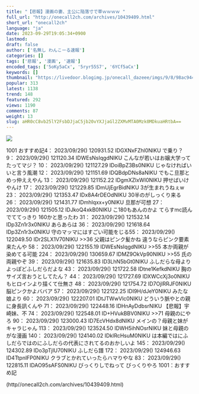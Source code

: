 ```yaml
---
title: "【悲報】漫画の妻、主公に陥落寸で草ｗｗｗｗ "
full_url: "http://onecall2ch.com/archives/10439409.html"
short_url: "onecall2ch"
language: "ja"
date: 2023-09-29T19:05:34+0900
lastmod: 
draft: false
author: ['名無し わんこーる速報']
categories: []
tags: ['悲報', '漫画', '速報']
encoded_tags: ['5oKy5aCx', '5ryr55S7', '6YCf5aCx']
keywords: []
thumbnail: "https://livedoor.blogimg.jp/onecall_dazeee/imgs/9/8/98ac9442.jpg"
popular: 313
latest: 1138
trend: 148
featured: 292
views: 1190
comments: 87
weight: 13
slug: aHR0cC8vb25lY2FsbDJjaC5jb20vYXJjaGl2ZXMvMTA0Mzk0MDkuaHRtbA==
---
```


![](https://livedoor.blogimg.jp/onecall_dazeee/imgs/9/8/98ac9442.jpg)

 1001 おすすめ記4： 2023/09/29() 120931.52 IDGXNxFZhl0NIKU で乗り？ 9： 2023/09/29() 121120.34 IDWEsNsIqgdNIKU こんなが若いはお嬢大学ってたってマジ？ 10： 2023/09/29() 121127.29 IDoiBpZ3Bs0NIKU じゃなければいいと言う風潮 12： 2023/09/29() 121151.69 IDQBdpDNs8aNIKU でもこ旦那とめっ仲ええやん 13： 2023/09/29() 121152.22 IDgmXZlxWI0NIKU 押せばいけやんけ 17： 2023/09/29() 121229.85 IDmUjEgrBidNIKU 3が生まれうねぇw 23： 2023/09/29() 121353.47 IDx8A4rDEOdNIKU 30半のがしっくり来る 26： 2023/09/29() 121431.77 IDmhIqxx+y0NIKU 旦那が可想 27： 2023/09/29() 121505.12 IDJkoQ4xkB0NIKU こ180もあんのかよ てらすmc読んでててっきり 160かと思ったわ 31： 2023/09/29() 121532.14 IDp3Zn1r3x0NIKU あらあらは 36： 2023/09/29() 121618.64 IDp3Zn1r3x0NIKU 守のマッマにはすごい可能をじる55： 2023/09/29() 122049.50 IDr2SLX1V70NIKU >>36 父親はピンク髪かね 違うならピンク要素来たんや 58： 2023/09/29() 122155.19 IDWEsNsIqgdNIKU >>55 本か両親が染めてる可能 224： 2023/09/29() 130659.67 IDMZ9OkVp90NIKU >>55 氏の両親やぞ 39： 2023/09/29() 121635.83 ID3LhN5bGt0NIKU ふしだらな母よりよっぽどふしだらだよな 43： 2023/09/29() 121722.58 IDtne1KefkdNIKU 胸のサイズ言おうとしてたん？ 44： 2023/09/29() 121727.69 IDXWCcXj3o0NIKU もヒロインより描くて仕無さ 48： 2023/09/29() 121754.72 ID7OjlRRJF0NIKU 脳ピンクかよババア 57： 2023/09/29() 122122.25 IDI9H/dJeY0NIKU みたな 娘より 60： 2023/09/29() 122207.01 IDtJTWwVlc0NIKU どういう脈やとの親に身長訊くんや 71： 2023/09/29() 122448.16 IDHnAyDdbsrNIKU 【悲報】宇崎妹、不 74： 2023/09/29() 122548.01 ID+HVukBBV0NIKU >>71 母親のにやろ 90： 2023/09/29() 123000.43 ID7EcVHdx8dNIKU メインの？母親と妹がキャラじゃん 113： 2023/09/29() 123524.50 IDWH5ihNOsrNIKU 妹と母親のがな漫画 140： 2023/09/29() 124140.02 IDklRcHsuM0NIKU は本編ではにふしだらではのにふしだらの代表にされてるのおかしいよ 145： 2023/09/29() 124302.89 IDo3pTjlU70NIKU ふしだら譜 172： 2023/09/29() 124946.63 ID4TtpnlFP0NIKU クラブとかれていったらハマりやな 83： 2023/09/29() 122815.11 IDAO95sAFS0NIKU びっくりしでねって びっくりやろ 1001：おすすめ記

(http//onecall2ch.com/archives/10439409.html)
